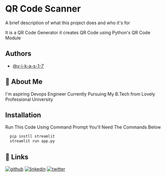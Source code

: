 
# QR Code Scanner

A brief description of what this project does and who it's for

It is a QR Code Generator it creates QR Code using Python's QR Code Module
## Authors

- [@v-i-k-a-s-1-7](https://github.com/v-i-k-a-s-1-7)


## 🚀 About Me
I'm aspiring Devops Engineer Currently Pursuing My B.Tech from Lovely Professional University


## Installation

Run This Code Using Command Prompt You'll Need The Commands Below

```cmd
  pip instll streamlit
  streamlit run app.py
```
    
## 🔗 Links
[![github](https://github.com/v-i-k-a-s-1-7)](https://github.com/)
[![linkedin](https://www.linkedin.com/in/vikas-rajak-4272721b1/)](https://www.linkedin.com/)
[![twitter](https://twitter.com/VIKAS__2003)](https://twitter.com/)

